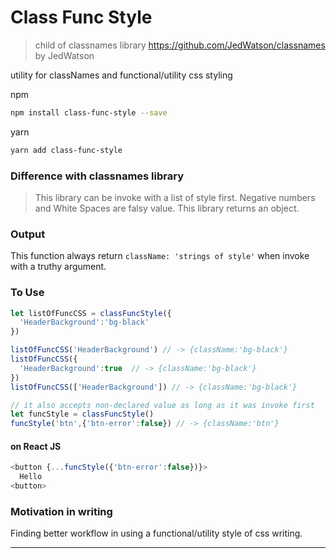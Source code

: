 Class Func Style
=================
> child of classnames library https://github.com/JedWatson/classnames by JedWatson

utility for classNames and functional/utility css styling


npm
```sh
npm install class-func-style --save
```

yarn
```sh
yarn add class-func-style
```

### Difference with classnames library
> This library can be invoke with a list of style first. 
> Negative numbers and White Spaces are falsy value.
> This library returns an object.

### Output

This function always return `className: 'strings of style'` when invoke with a truthy argument.

### To Use
```js
let listOfFuncCSS = classFuncStyle({
  'HeaderBackground':'bg-black'
})

listOfFuncCSS('HeaderBackground') // -> {className:'bg-black'}
listOfFuncCSS({
  'HeaderBackground':true  // -> {className:'bg-black'}
})
listOfFuncCSS(['HeaderBackground']) // -> {className:'bg-black'}

// it also accepts non-declared value as long as it was invoke first
let funcStyle = classFuncStyle()
funcStyle('btn',{'btn-error':false}) // -> {className:'btn'}
```

#### on React JS
```js
<button {...funcStyle({'btn-error':false})}>
  Hello
<button>
```

### Motivation in writing
Finding better workflow in using a functional/utility style of css writing.

---